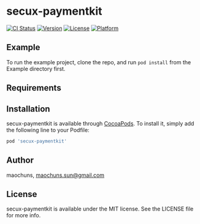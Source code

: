 # secux-paymentkit

[![CI Status](https://img.shields.io/travis/maochuns/secux-paymentkit.svg?style=flat)](https://travis-ci.org/maochuns/secux-paymentkit)
[![Version](https://img.shields.io/cocoapods/v/secux-paymentkit.svg?style=flat)](https://cocoapods.org/pods/secux-paymentkit)
[![License](https://img.shields.io/cocoapods/l/secux-paymentkit.svg?style=flat)](https://cocoapods.org/pods/secux-paymentkit)
[![Platform](https://img.shields.io/cocoapods/p/secux-paymentkit.svg?style=flat)](https://cocoapods.org/pods/secux-paymentkit)

## Example

To run the example project, clone the repo, and run `pod install` from the Example directory first.

## Requirements

## Installation

secux-paymentkit is available through [CocoaPods](https://cocoapods.org). To install
it, simply add the following line to your Podfile:

```ruby
pod 'secux-paymentkit'
```

## Author

maochuns, maochuns.sun@gmail.com

## License

secux-paymentkit is available under the MIT license. See the LICENSE file for more info.
